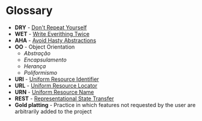 # Glossary

* **DRY** - [Don't Repeat Yourself](https://en.wikipedia.org/wiki/Don%27t_repeat_yourself)
* **WET** - [Write Everithing Twice](https://dev.to/wuz/stop-trying-to-be-so-dry-instead-write-everything-twice-wet-5g33) 
* **AHA** - [Avoid Hasty Abstractions](https://kentcdodds.com/blog/aha-programming)
* **OO** - Object Orientation
  * *Abstração*
  * *Encapsulamento*
  * *Herança*
  * *Poliformismo*
* **URI** - [Uniform Resource Identifier](https://pt.wikipedia.org/wiki/URI)
* **URL** - [Uniform Resource Locator](https://pt.wikipedia.org/wiki/URL)
* **URN** - [Uniform Resource Name](https://pt.wikipedia.org/wiki/URN)
* **REST** - [Representational State Transfer](https://pt.wikipedia.org/wiki/REST)
* **Gold platting** - Practice in which features not requested by the user are arbitrarily added to the project
